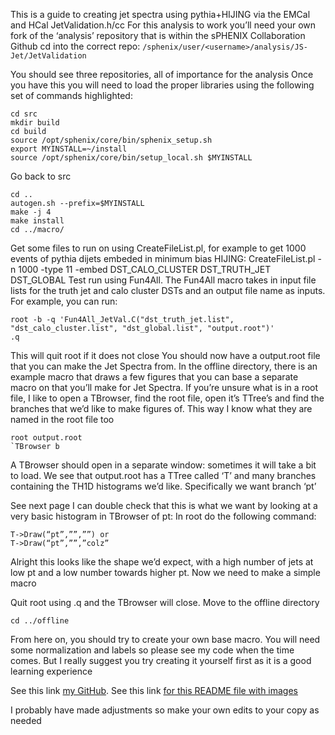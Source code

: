 This is a guide to creating jet spectra using pythia+HIJING via the EMCal and HCal JetValidation.h/cc 
For this analysis to work you’ll need your own fork of the ‘analysis’ repository that is within the sPHENIX Collaboration Github
cd into the correct repo:
`/sphenix/user/<username>/analysis/JS-Jet/JetValidation`

You should see three repositories, all of importance for the analysis
Once you have this you will need to load the proper libraries using the following set of commands highlighted:

```
cd src
mkdir build
cd build
source /opt/sphenix/core/bin/sphenix_setup.sh
export MYINSTALL=~/install
source /opt/sphenix/core/bin/setup_local.sh $MYINSTALL
```

Go back to src
```
cd ..             
autogen.sh --prefix=$MYINSTALL
make -j 4
make install
cd ../macro/
```

Get some files to run on using CreateFileList.pl, for example to get 1000 events of pythia dijets embeded in minimum bias HIJING:
CreateFileList.pl -n 1000 -type 11 -embed DST_CALO_CLUSTER DST_TRUTH_JET DST_GLOBAL
Test run using Fun4All. The Fun4All macro takes in input file lists for the truth jet and calo cluster DSTs and an output file name as inputs. For example, you can run:
```
root -b -q 'Fun4All_JetVal.C("dst_truth_jet.list", "dst_calo_cluster.list", "dst_global.list", "output.root")'
.q
```
This will quit root if it does not close
You should now have a output.root file that you can make the Jet Spectra from. In the offline directory, there is an example macro that draws a few figures that you can base a separate macro on that you’ll make for Jet Spectra.
If you’re unsure what is in a root file, I like to open a TBrowser, find the root file, open it’s TTree’s and find the branches that we’d like to make figures of. This way I know what they are named in the root file too

```
root output.root
`TBrowser b
```
A TBrowser should open in a separate window: sometimes it will take a bit to load. We see that output.root has a TTree called ‘T’ and many branches containing the TH1D histograms we’d like. Specifically we want branch ‘pt’ 



See next page
I can double check that this is what we want by looking at a very basic histogram in TBrowser of pt: In root do the following command:
```
T->Draw(“pt”,””,””) or
T->Draw(“pt”,””,”colz”
```

Alright this looks like the shape we’d expect, with a high number of jets at low pt and a low number towards higher pt. Now we need to make a simple macro

Quit root using .q and the TBrowser will close. Move to the offline directory
```
cd ../offline
```
From here on, you should try to create your own base macro. You will need some normalization and labels so please see my code when the time comes. But I really suggest you try creating it yourself first as it is a good learning experience

See this link [my GitHub](https://github.com/jamesjl3/analysis/blob/master/JS-Jet/JetValidation/offline/JetSpectra.C).
See this link [for this README file with images](https://docs.google.com/document/d/1QWnMbti5S1oRhRMRGH1ADHYjiT_jWWklqyUcjFASofc/edit?usp=sharing)

I probably have made adjustments so make your own edits to your copy as needed

